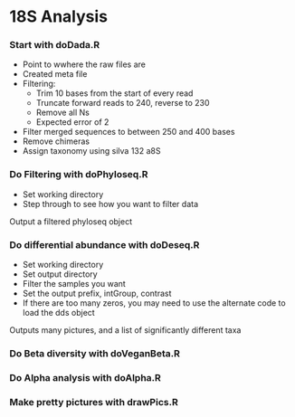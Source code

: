 # 18S Analysis

### Start with doDada.R

* Point to wwhere the raw files are
* Created meta file
* Filtering:
  * Trim 10 bases from the start of every read
  * Truncate forward reads to 240, reverse to 230
  * Remove all Ns
  * Expected error of 2
* Filter merged sequences to between 250 and 400 bases
* Remove chimeras
* Assign taxonomy using silva 132 a8S


### Do Filtering with doPhyloseq.R

* Set working directory
* Step through to see how you want to filter data

Output a filtered phyloseq object

### Do differential abundance with doDeseq.R

* Set working directory
* Set output directory
* Filter the samples you want
* Set the output prefix, intGroup, contrast
* If there are too many zeros, you may need to use the alternate code to load the dds object

Outputs many pictures, and a list of significantly different taxa

### Do Beta diversity with doVeganBeta.R

### Do Alpha analysis with doAlpha.R

### Make pretty pictures with drawPics.R


